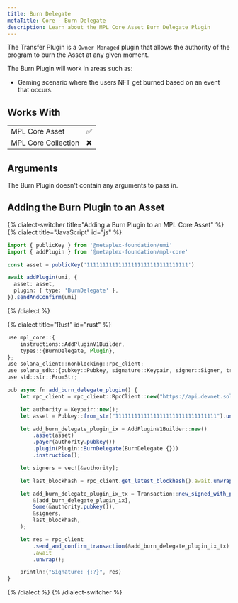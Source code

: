 ```yaml
---
title: Burn Delegate
metaTitle: Core - Burn Delegate
description: Learn about the MPL Core Asset Burn Delegate Plugin
---
```


The Transfer Plugin is a `Owner Managed` plugin that allows the authority of the program to burn the Asset at any given moment.

The Burn Plugin will work in areas such as:

- Gaming scenario where the users NFT get burned based on an event that occurs.

## Works With

|                     |     |
| ------------------- | --- |
| MPL Core Asset      | ✅  |
| MPL Core Collection | ❌  |

## Arguments

The Burn Plugin doesn't contain any arguments to pass in.

## Adding the Burn Plugin to an Asset

{% dialect-switcher title="Adding a Burn Plugin to an MPL Core Asset" %}
{% dialect title="JavaScript" id="js" %}

```ts
import { publicKey } from '@metaplex-foundation/umi'
import { addPlugin } from '@metaplex-foundation/mpl-core'

const asset = publicKey('11111111111111111111111111111111')

await addPlugin(umi, {
  asset: asset,
  plugin: { type: 'BurnDelegate' },
}).sendAndConfirm(umi)
```

{% /dialect %}

{% dialect title="Rust" id="rust" %}

```ts
use mpl_core::{
    instructions::AddPluginV1Builder,
    types::{BurnDelegate, Plugin},
};
use solana_client::nonblocking::rpc_client;
use solana_sdk::{pubkey::Pubkey, signature::Keypair, signer::Signer, transaction::Transaction};
use std::str::FromStr;

pub async fn add_burn_delegate_plugin() {
    let rpc_client = rpc_client::RpcClient::new("https://api.devnet.solana.com".to_string());

    let authority = Keypair::new();
    let asset = Pubkey::from_str("11111111111111111111111111111111").unwrap();

    let add_burn_delegate_plugin_ix = AddPluginV1Builder::new()
        .asset(asset)
        .payer(authority.pubkey())
        .plugin(Plugin::BurnDelegate(BurnDelegate {}))
        .instruction();

    let signers = vec![&authority];

    let last_blockhash = rpc_client.get_latest_blockhash().await.unwrap();

    let add_burn_delegate_plugin_ix_tx = Transaction::new_signed_with_payer(
        &[add_burn_delegate_plugin_ix],
        Some(&authority.pubkey()),
        &signers,
        last_blockhash,
    );

    let res = rpc_client
        .send_and_confirm_transaction(&add_burn_delegate_plugin_ix_tx)
        .await
        .unwrap();

    println!("Signature: {:?}", res)
}
```

{% /dialect %}
{% /dialect-switcher %}
